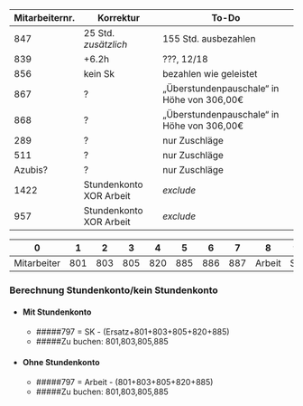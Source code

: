 | Mitarbeiternr.|Korrektur|To-Do|
|---|---|---|
| 847 | 25 Std. _zusätzlich_ | 155 Std. ausbezahlen |
| 839 | +6.2h | ???, 12/18 |
| 856 | kein Sk | bezahlen wie geleistet |
|867|?|„Überstundenpauschale“ in Höhe von 306,00€
|868|?|„Überstundenpauschale“ in Höhe von 306,00€
|289|?|nur Zuschläge|
|511|?|nur Zuschläge|
|Azubis?|?|nur Zuschläge|
|1422|Stundenkonto XOR Arbeit|_exclude_
|957|Stundenkonto XOR Arbeit|_exclude_

|0|1|2|3|4|5|6|7|8|9|10
|---|---|---|---|---|---|---|---|---|---|---|
|Mitarbeiter|801|803|805|820|885|886|887|Arbeit|SK|Ersatz

### Berechnung Stundenkonto/kein Stundenkonto
* ####  Mit Stundenkonto
    * #####797 = SK - (Ersatz+801+803+805+820+885)
    * #####Zu buchen: 801,803,805,885
* #### Ohne Stundenkonto
    * #####797 = Arbeit - (801+803+805+820+885)
    * #####Zu buchen: 801,803,805,885

